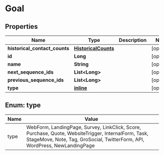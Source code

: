 
# Goal

## Properties
Name | Type | Description | Notes
------------ | ------------- | ------------- | -------------
**historical_contact_counts** | [**HistoricalCounts**](HistoricalCounts.md) |  |  [optional]
**id** | **Long** |  |  [optional]
**name** | **String** |  |  [optional]
**next_sequence_ids** | **List&lt;Long&gt;** |  |  [optional]
**previous_sequence_ids** | **List&lt;Long&gt;** |  |  [optional]
**type** | [**inline**](#TypeEnum) |  |  [optional]


<a name="TypeEnum"></a>
## Enum: type
Name | Value
---- | -----
type | WebForm, LandingPage, Survey, LinkClick, Score, Purchase, Quote, WebsiteTrigger, InternalForm, Task, StageMove, Note, Tag, GroSocial, TwitterForm, API, WordPress, NewLandingPage



